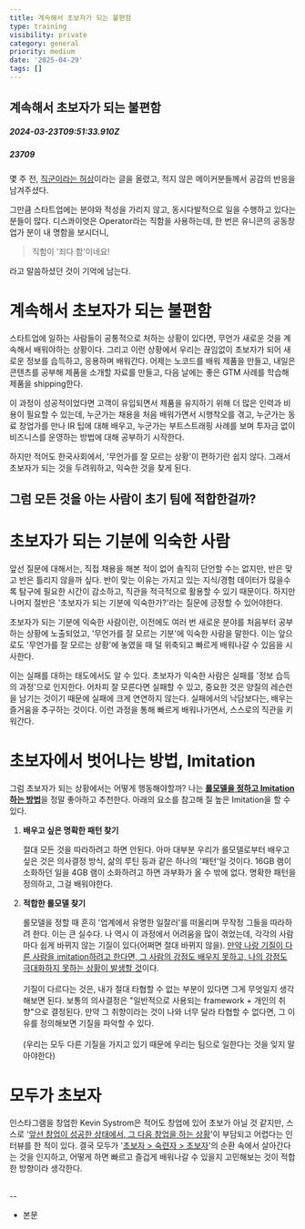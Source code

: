 ```yaml
---
title: 계속해서 초보자가 되는 불편함
type: training
visibility: private
category: general
priority: medium
date: '2025-04-29'
tags: []
---
```

## 계속해서 초보자가 되는 불편함
##### 2024-03-23T09:51:33.910Z
##### 23709

<p>몇 주 전, <a target="_blank" rel="noopener noreferrer nofollow" class="text-blue-500 hover:text-blue-300 no-underline text-blue-500 hover:text-blue-300 no-underline text-blue-500 hover:text-blue-300 no-underline text-blue-500 hover:text-blue-300 no-underline text-blue-500 hover:text-blue-300 no-underline text-blue-500 hover:text-blue-300 no-underline text-blue-500 hover:text-blue-300 no-underline" href="https://disquiet.io/@williamjung/makerlog/%EC%A7%81%EA%B5%B0%EC%9D%B4%EB%9D%BC%EB%8A%94-%ED%97%88%EC%83%81">직군이라는 허상</a>이라는 글을 올렸고, 적지 않은 메이커분들께서 공감의 반응을 남겨주셨다.</p><p></p><p>그만큼 스타트업에는 분야와 적성을 가리지 않고, 동시다발적으로 일을 수행하고 있다는 분들이 많다. 디스콰이엇은 Operator라는 직함을 사용하는데, 한 번은 유니콘의 공동창업가 분이 내 명함을 보시더니,</p><blockquote><p>직함이 '죄다 함'이네요!</p></blockquote><p>라고 말씀하셨던 것이 기억에 남는다.</p><p></p><h1>계속해서 초보자가 되는 불편함</h1><p>스타트업에 일하는 사람들이 공통적으로 처하는 상황이 있다면, 무언가 새로운 것을 계속해서 배워야하는 상황이다. 그리고 이런 상황에서 우리는 끊임없이 초보자가 되어 새로운 정보를 습득하고, 응용하며 배워간다. 어제는 노코드를 배워 제품을 만들고, 내일은 콘텐츠를 공부해 제품을 소개할 자료를 만들고, 다음 날에는 좋은 GTM 사례를 학습해 제품을 shipping한다.</p><p></p><p>이 과정이 성공적이었다면 고객이 유입되면서 제품을 유지하기 위해 더 많은 인력과 비용이 필요할 수 있는데, 누군가는 채용을 처음 배워가면서 시행착오를 겪고, 누군가는 동료 창업가를 만나 IR 팁에 대해 배우고, 누군가는 부트스트래핑 사례를 보며 투자금 없이 비즈니스를 운영하는 방법에 대해 공부하기 시작한다.</p><p></p><p>하지만 적어도 한국사회에서, '무언가를 잘 모르는 상황'이 편하기란 쉽지 않다. 그래서 초보자가 되는 것을 두려워하고, 익숙한 것을 찾게 된다.</p><p></p><h2>그럼 모든 것을 아는 사람이 초기 팀에 적합한걸까?</h2><p></p><h1>초보자가 되는 기분에 익숙한 사람</h1><p>앞선 질문에 대해서는, 직접 채용을 해본 적이 없어 솔직히 단언할 수는 없지만, 반은 맞고 반은 틀리지 않을까 싶다. 반이 맞는 이유는 가지고 있는 지식/경험 데이터가 많을수록 탐구에 필요한 시간이 감소하고, 직관을 적극적으로 활용할 수 있기 때문이다. 하지만 나머지 절반은 '초보자가 되는 기분에 익숙한가?'라는 질문에 긍정할 수 있어야한다.</p><p></p><p>초보자가 되는 기분에 익숙한 사람이란, 이전에도 여러 번 새로운 분야를 처음부터 공부하는 상황에 노출되었고, '무언가를 잘 모르는 기분'에 익숙한 사람을 말한다. 이는 앞으로도 '무언가를 잘 모르는 상황'에 놓였을 때 덜 위축되고 빠르게 배워나갈 수 있음을 시사한다.</p><p></p><p>이는 실패를 대하는 태도에서도 알 수 있다. 초보자가 익숙한 사람은 실패를 '정보 습득의 과정'으로 인지한다. 어차피 잘 모른다면 실패할 수 있고, 중요한 것은 양질의 레슨런을 남기는 것이기 때문에 실패에 크게 연연하지 않는다. 실패에서의 낙담보다는, 배우는 즐거움을 추구하는 것이다. 이런 과정을 통해 빠르게 배워나가면서, 스스로의 직관을 키워간다.</p><p></p><h1>초보자에서 벗어나는 방법, Imitation</h1><p>그럼 초보자가 되는 상황에서는 어떻게 행동해야할까? 나는 <strong><u>롤모델을 정하고 Imitation하는 방법</u></strong>을 정말 좋아하고 추천한다. 아래의 요소를 참고해 질 높은 Imitation을 할 수 있다.</p><ol><li><p><strong>배우고 싶은 명확한 패턴 찾기</strong></p><p>절대 모든 것을 따라하려고 하면 안된다. 아마 대부분 우리가 롤모델로부터 배우고 싶은 것은 의사결정 방식, 삶의 루틴 등과 같은 하나의 '패턴'일 것이다. 16GB 램이 소화하던 일을 4GB 램이 소화하려고 하면 과부화가 올 수 밖에 없다. 명확한 패턴을 정의하고, 그걸 배워야한다.<br></p></li><li><p><strong>적합한 롤모델 찾기</strong></p><p>롤모델을 정할 때 흔히 '업계에서 유명한 일잘러'를 떠올리며 무작정 그들을 따라하려 한다. 이는 큰 실수다. 나 역시 이 과정에서 어려움을 많이 겪었는데, 각각의 사람마다 쉽게 바뀌지 않는 기질이 있다(어쩌면 절대 바뀌지 않을). <u>만약 나랑 기질이 다른 사람을 imitation하려고 한다면, 그 사람의 강점도 배우지 못하고, 나의 강점도 극대화하지 못하는 상황이 발생할 것</u>이다. <br><br>기질이 다르다는 것은, 내가 절대 타협할 수 없는 부분이 있다면 그게 무엇일지 생각해보면 된다. 보통의 의사결정은 "일반적으로 사용되는 framework + 개인의 취향"으로 결정된다. 만약 그 취향이라는 것이 나와 너무 달라 타협할 수 없다면, 그 이유를 정의해보면 기질을 파악할 수 있다. <br><br>(우리는 모두 다른 기질을 가지고 있기 때문에 우리는 팀으로 일한다는 것을 잊지 말아야한다)</p></li></ol><p></p><h1>모두가 초보자</h1><p>인스타그램을 창업한 Kevin Systrom은 적어도 창업에 있어 초보가 아닐 것 같지만, 스스로 '<u>앞선 창업이 성공한 상태에서, 그 다음 창업을 하는 상황</u>'이 부담되고 어렵다는 인터뷰를 한 적이 있다. 결국 모두가 '<u>초보자 &gt; 숙련자 &gt; 초보자</u>'의 순환 속에서 살아간다는 것을 인지하고, 어떻게 하면 빠르고 즐겁게 배워나갈 수 있을지 고민해보는 것이 적합한 방향이라 생각한다.</p><p><br>--</p><ul><li><p>본문</p><div class="bookmark" data="{&quot;metadata&quot;:{&quot;title&quot;:&quot;계속해서 초보자가 되는 불편함&quot;,&quot;description&quot;:&quot;몇 주 전, 직군이라는 허상이라는 글을 올렸고, 적지 않은 메이커분들께서 공감의 반응을 남겨주셨다. 그만큼 스타트업에는 분야와 적성을 가리지 않고, 동시다발적으로 일을 수행하고 있다는 분들이 많다. 디스콰이엇은 Operator라는 직함을 사용하는데, 캐시슬라이드 공동창업가 분이 내 명함을 보시더니, 직함이 '죄다 함'이네요! 라고 말씀하셨던 것이 기억에 남는다. 계속해서 초보자가 되는 불편함 스타트업에 일하는 사람들이 공통적으로 처하는 상황이 있다면, 무언가 새로운 것을 계속해서 배워야하는 상황이다. 그리고 이런 상황에서 우리는 끊임없이 초보자가 되어 새로운 정보를 습득하고, 응용하며 배워간다. 어제는 노코드를 배워 제품을 만들고, 내일은 콘텐츠를 공부해 제품을 소개할 자료를 만들고, 다음 날에는 좋은 GTM 사례를 학습해 제품을 shipping한다.&quot;,&quot;language&quot;:&quot;en&quot;,&quot;type&quot;:&quot;article&quot;,&quot;url&quot;:&quot;https://williamjung0130.substack.com/p/a51&quot;,&quot;provider&quot;:&quot;open substack&quot;,&quot;author&quot;:&quot;William Jung&quot;,&quot;image&quot;:&quot;https://substackcdn.com/image/fetch/f_auto,q_auto:best,fl_progressive:steep/https%3A%2F%2Fwilliamjung0130.substack.com%2Ftwitter%2Fsubscribe-card.jpg%3Fv%3D-1278630387%26version%3D9&quot;,&quot;icon&quot;:&quot;https://substackcdn.com/image/fetch/f_auto,q_auto:good,fl_progressive:steep/https%3A%2F%2Fsubstack-post-media.s3.amazonaws.com%2Fpublic%2Fimages%2Fdde7d263-ad11-4aa5-8f7e-4fffba3d57a1%2Fapple-touch-icon-1024x1024.png&quot;}}"></div></li></ul><div class="bookmark" data="{}"></div>
